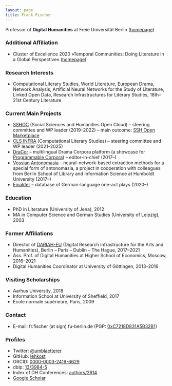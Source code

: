 ```yaml
---
layout: page
title: Frank Fischer
---
```


Professor of **Digital Humanities** at Freie Universität Berlin ([homepage](https://www.geisteswissenschaften.fu-berlin.de/we02/institut/mitarbeiter/Professoren/fischerf/index.html))

### Additional Affiliation
* Cluster of Excellence 2020 »Temporal Communities: Doing Literature in a Global Perspective« ([homepage](https://www.temporal-communities.de/people/fischer/index.html))

### Research Interests
* Computational Literary Studies, World Literature, European Drama, Network Analysis, Artificial Neural Networks for the Study of Literature, Linked Open Data, Research Infrastructures for Literary Studies, 18th–21st Century Literature

### Current Main Projects
* [SSHOC](https://www.sshopencloud.eu/) (Social Sciences and Humanities Open Cloud) – steering committee and WP leader (2019–2022) – main outcome: [SSH Open Marketplace](https://marketplace.sshopencloud.eu/)
* [CLS INFRA](https://clsinfra.io/) (Computational Literary Studies) – steering committee and WP leader (2021–2025)
* [DraCor](https://dracor.org/) – multilingual Drama Corpora platform (a showcase for [Programmable Corpora](https://doi.org/10.5281/zenodo.4284002)) – editor-in-chief (2017–)
* [Vossian Antonomasia](https://vossanto.weltliteratur.net/) – neural-network-based extraction methods for a special form of antonomasia, a project in cooperation with colleagues from Berlin School of Library and Information Science at Humboldt University (2017–)
* [Einakter](https://einakter.dracor.org/) – database of German-language one-act plays (2020–)

### Education
* PhD in Literature (University of Jena), 2012
* MA in Computer Science and German Studies (University of Leipzig), 2003

### Former Affiliations
* Director of [DARIAH-EU](https://www.dariah.eu/) (Digital Research Infrastructure for the Arts and Humanities), Berlin – Paris – Dublin – The Hague, 2017–2021
* Ass. Prof. of Digital Humanities at Higher School of Economics, Moscow, 2016–2021
* Digital Humanities Coordinator at University of Göttingen, 2013–2016

### Visiting Scholarships
* Aarhus University, 2018
* Information School at University of Sheffield, 2017
* École normale supérieure, Paris, 2009

### Contact
* E-mail: fr.fischer (at sign) fu-berlin.de (PGP: [0xC7218D831A5B32B1](https://lehkost.github.io/ff.pgp.asc))

### Profiles
* Twitter: [@umblaetterer](https://twitter.com/umblaetterer)
* GitHub: [lehkost](https://github.com/lehkost)
* ORCID: [0000-0003-2419-6629](https://orcid.org/0000-0003-2419-6629)
* dblp: [13/3984-5](https://dblp.org/pid/13/3984-5)
* Index of DH Conferences: [authors/2614](https://dh-abstracts.library.cmu.edu/authors/2614)
* [Google Scholar](https://scholar.google.com/citations?user=Rr4N3OwAAAAJ)
